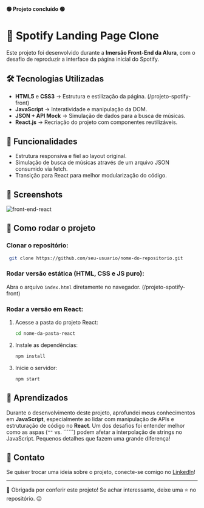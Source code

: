 <h4> 
    🟢  Projeto concluído  🟢
</h4>


# 🎵 Spotify Landing Page Clone

Este projeto foi desenvolvido durante a **Imersão Front-End da Alura**, com o desafio de reproduzir a interface da página inicial do Spotify.

## 🛠 Tecnologias Utilizadas

- **HTML5** e **CSS3** → Estrutura e estilização da página. (/projeto-spotify-front)
- **JavaScript** → Interatividade e manipulação da DOM.
- **JSON + API Mock** → Simulação de dados para a busca de músicas.
- **React.js** → Recriação do projeto com componentes reutilizáveis.

## 🚀 Funcionalidades

- Estrutura responsiva e fiel ao layout original.
- Simulação de busca de músicas através de um arquivo JSON consumido via fetch.
- Transição para React para melhor modularização do código.

## 📸 Screenshots

![front-end-react](https://github.com/user-attachments/assets/1ca8237e-3d11-456d-9244-6654fa872191)

## 🔧 Como rodar o projeto

### Clonar o repositório:
```bash
 git clone https://github.com/seu-usuario/nome-do-repositorio.git
```

### Rodar versão estática (HTML, CSS e JS puro):
Abra o arquivo `index.html` diretamente no navegador. (/projeto-spotify-front)

### Rodar a versão em React:
1. Acesse a pasta do projeto React:
   ```bash
   cd nome-da-pasta-react
   ```
2. Instale as dependências:
   ```bash
   npm install
   ```
3. Inicie o servidor:
   ```bash
   npm start
   ```

## 📌 Aprendizados

Durante o desenvolvimento deste projeto, aprofundei meus conhecimentos em **JavaScript**, especialmente ao lidar com manipulação de APIs e estruturação de código no **React**. Um dos desafios foi entender melhor como as aspas (`""` vs. ``````) podem afetar a interpolação de strings no JavaScript. Pequenos detalhes que fazem uma grande diferença!

## 📩 Contato
Se quiser trocar uma ideia sobre o projeto, conecte-se comigo no [LinkedIn](https://www.linkedin.com.br/bbarrosomoreira)!

---

🚀 Obrigada por conferir este projeto! Se achar interessante, deixe uma ⭐ no repositório. 😉

